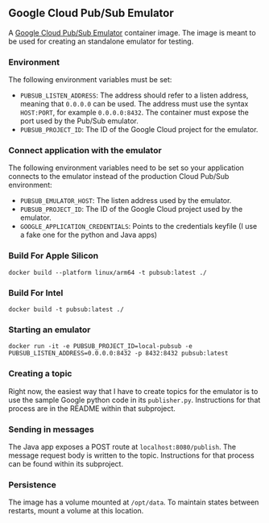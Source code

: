 ## Google Cloud Pub/Sub Emulator

A [Google Cloud Pub/Sub Emulator](https://cloud.google.com/pubsub/docs/emulator) container image. The image is meant to be used for creating an standalone emulator for testing.

### Environment

The following environment variables must be set:

- `PUBSUB_LISTEN_ADDRESS`: The address should refer to a listen address, meaning that `0.0.0.0` can be used. The address must use the syntax `HOST:PORT`, for example `0.0.0.0:8432`. The container must expose the port used by the Pub/Sub emulator.
- `PUBSUB_PROJECT_ID`: The ID of the Google Cloud project for the emulator.

### Connect application with the emulator

The following environment variables need to be set so your application connects to the emulator instead of the production Cloud Pub/Sub environment:

- `PUBSUB_EMULATOR_HOST`: The listen address used by the emulator.
- `PUBSUB_PROJECT_ID`: The ID of the Google Cloud project used by the emulator.
- `GOOGLE_APPLICATION_CREDENTIALS`: Points to the credentials keyfile (I use a fake one for the python and Java apps)

### Build For Apple Silicon

```
docker build --platform linux/arm64 -t pubsub:latest ./
```

### Build For Intel
```
docker build -t pubsub:latest ./
```

### Starting an emulator
```
docker run -it -e PUBSUB_PROJECT_ID=local-pubsub -e PUBSUB_LISTEN_ADDRESS=0.0.0.0:8432 -p 8432:8432 pubsub:latest
```

### Creating a topic
Right now, the easiest way that I have to create topics for the emulator is to use the sample Google python code in its
`publisher.py`. Instructions for that process are in the README within that subproject.

### Sending in messages
The Java app exposes a POST route at `localhost:8080/publish`. The message request body is written to the topic. 
Instructions for that process can be found within its subproject.

### Persistence
The image has a volume mounted at `/opt/data`. To maintain states between restarts, mount a volume at this location.

